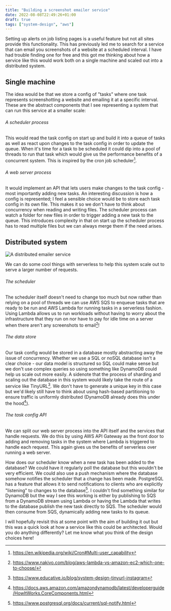 ```yaml
---
title: "Building a screenshot emailer service"
date: 2022-08-08T22:49:26+01:00
draft: true
tags: ["system-design", "aws"]
---
```

Setting up alerts on job listing pages is a useful feature but not all sites provide this functionality. This has previously led me to search for a service that can email you screenshots of a website at a scheduled interval. I have had trouble finding one for free and this got me thinking about how a service like this would work both on a single machine and scaled out into a distributed system.

## Single machine
The idea would be that we store a config of "tasks" where one task represents screenshotting a website and emailing it at a specific interval. These are the abstract components that I see representing a system that can run this service at a smaller scale:

###### A scheduler process
This would read the task config on start up and build it into a queue of tasks as well as react upon changes to the task config in order to update the queue. When it's time for a task to be scheduled it could dip into a pool of threads to run that task which would give us the performance benefits of a concurrent system. This is inspired by the cron job scheduler[^1].

###### A web server process
It would implement an API that lets users make changes to the task config - most importantly adding new tasks. An interesting discussion is how a config is represented; I feel a sensible choice would be to store each task config in its own file. This makes it so we don't have to think about concurrency when reading and writing files. The scheduler process can watch a folder for new files in order to trigger adding a new task to the queue. This introduces complexity in that on start up the scheduler process has to read multiple files but we can always merge them if the need arises.

## Distributed system
![A distributed emailer service](/emailer.drawio.png#c)

We can do some cool things with serverless to help this system scale out to serve a larger number of requests.

###### The scheduler
The scheduler itself doesn't need to change too much but now rather than relying on a pool of threads we can use AWS SQS to enqueue tasks that are ready to be run and AWS Lambda for running tasks in a serverless fashion. Using Lambda allows us to run workloads without having to worry about the infrastructure that they run on nor have to pay for idle time on a server when there aren't any screenshots to email[^2]!

###### The data store
Our task config would be stored in a database mostly abstracting away the issue of concurrency. Whether we use a SQL or noSQL database isn't a clear choice - our data model is structured so SQL could make sense but we don't use complex queries so using something like DynamoDB could help us scale out more easily. A sidenote that the process of sharding and scaling out the database in this system would likely take the route of a service like TinyURL[^3]. We don't have to generate a unique key in this case but we'd likely still have to think about using hash-based partitioning to ensure traffic is uniformly distributed (DynamoDB already does this under the hood[^4]).

###### The task config API
We can split our web server process into the API itself and the services that handle requests. We do this by using AWS API Gateway as the front door to adding and removing tasks in the system where Lambda is triggered to handle each request. This again gives us the benefits of serverless over running a web server. 

How does our scheduler know when a new task has been added to the database? We could have it regularly poll the database but this wouldn't be very efficient. We could also use a push mechanism where the database somehow notifies the scheduler that a change has been made. PostgreSQL has a feature that allows it to send notifications to clients who are explicitly "listening" to changes to the database[^5]. I couldn't find something similar for DynamoDB but the way I see this working is either by publishing to SQS from a DynamoDB stream using Lambda or having the Lambda that writes to the database publish the new task directly to SQS. The scheduler would then consume from SQS, dynamically adding new tasks to its queue.

I will hopefully revisit this at some point with the aim of building it out but this was a quick look at how a service like this could be architected. Would you do anything differently? Let me know what you think of the design choices here!

[^1]: https://en.wikipedia.org/wiki/Cron#Multi-user_capability
[^2]: https://www.nakivo.com/blog/aws-lambda-vs-amazon-ec2-which-one-to-choose/
[^3]: https://www.educative.io/blog/system-design-tinyurl-instagram
[^4]: https://docs.aws.amazon.com/amazondynamodb/latest/developerguide/HowItWorks.CoreComponents.html
[^5]: https://www.postgresql.org/docs/current/sql-notify.html